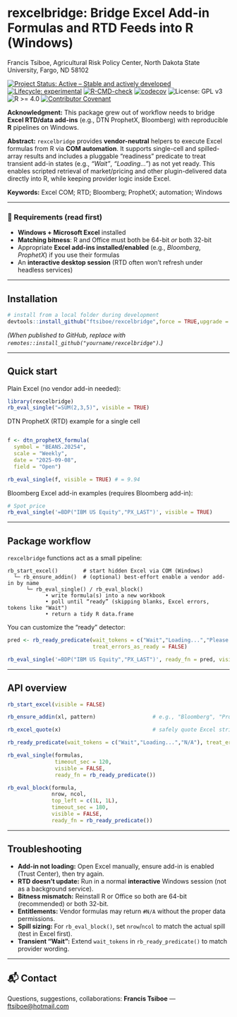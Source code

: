 rexcelbridge: Bridge Excel Add-in Formulas and RTD Feeds into R
(Windows)
================
Francis Tsiboe, Agricultural Risk Policy Center, North Dakota State
University, Fargo, ND 58102

<!-- README.md is generated from README.Rmd. Please edit that file -->

<!-- badges: start -->

[![Project Status: Active – Stable and actively
developed](https://www.repostatus.org/badges/latest/active.svg)](https://www.repostatus.org/#active)
[![Lifecycle:
experimental](https://img.shields.io/badge/lifecycle-experimental-orange.svg)](https://lifecycle.r-lib.org/articles/stages.html#experimental)
[![R-CMD-check](https://github.com/ftsiboe/rexcelbridge/actions/workflows/R-CMD-check.yaml/badge.svg)](https://github.com/ftsiboe/HiddenSafetynet2025/actions/workflows/R-CMD-check.yaml)
[![codecov](https://codecov.io/gh/ftsiboe/rexcelbridge/graph/badge.svg?token=VIMHQH2SEO)](https://codecov.io/gh/ftsiboe/HiddenSafetynet2025)
![License: GPL v3](https://img.shields.io/badge/License-GPLv3-blue.svg)
![R \>= 4.0](https://img.shields.io/badge/R-%3E=4.0-blue) [![Contributor
Covenant](https://img.shields.io/badge/Contributor%20Covenant-2.1-4baaaa.svg)](code_of_conduct.md)
<!-- badges: end -->

**Acknowledgment:** This package grew out of workflow needs to bridge
**Excel RTD/data add-ins** (e.g., DTN ProphetX, Bloomberg) with
reproducible **R** pipelines on Windows.

**Abstract:** `rexcelbridge` provides **vendor-neutral** helpers to
execute Excel formulas from R via **COM automation**. It supports
single-cell and spilled-array results and includes a pluggable
“readiness” predicate to treat transient add-in states (e.g., *“Wait”*,
*“Loading…”*) as not yet ready. This enables scripted retrieval of
market/pricing and other plugin-delivered data directly into R, while
keeping provider logic inside Excel.

**Keywords:** Excel COM; RTD; Bloomberg; ProphetX; automation; Windows

------------------------------------------------------------------------

### 🚦 Requirements (read first)

- **Windows + Microsoft Excel** installed
- **Matching bitness**: R and Office must both be 64-bit *or* both
  32-bit
- Appropriate **Excel add-ins installed/enabled** (e.g., *Bloomberg*,
  *ProphetX*) if you use their formulas
- An **interactive desktop session** (RTD often won’t refresh under
  headless services)

------------------------------------------------------------------------

## Installation

``` r
# install from a local folder during development
devtools::install_github("ftsiboe/rexcelbridge",force = TRUE,upgrade = "never")
```

*(When published to GitHub, replace with
`remotes::install_github("yourname/rexcelbridge")`.)*

------------------------------------------------------------------------

## Quick start

Plain Excel (no vendor add-in needed):

``` r
library(rexcelbridge)
rb_eval_single("=SUM(2,3,5)", visible = TRUE)
```

DTN ProphetX (RTD) example for a single cell

``` r

f <- dtn_prophetX_formula(
  symbol = "BEANS.20254", 
  scale = "Weekly", 
  date = "2025-09-08", 
  field = "Open")

rb_eval_single(f, visible = TRUE) # = 9.94
```

Bloomberg Excel add-in examples (requires Bloomberg add-in):

``` r
# Spot price
rb_eval_single('=BDP("IBM US Equity","PX_LAST")', visible = TRUE)
```

------------------------------------------------------------------------

## Package workflow

`rexcelbridge` functions act as a small pipeline:

    rb_start_excel()        # start hidden Excel via COM (Windows)
      └─ rb_ensure_addin()  # (optional) best-effort enable a vendor add-in by name
          └─ rb_eval_single() / rb_eval_block()
                • write formula(s) into a new workbook
                • poll until “ready” (skipping blanks, Excel errors, tokens like "Wait")
                • return a tidy R data.frame

You can customize the “ready” detector:

``` r
pred <- rb_ready_predicate(wait_tokens = c("Wait","Loading...","Please wait"),
                           treat_errors_as_ready = FALSE)

rb_eval_single('=BDP("IBM US Equity","PX_LAST")', ready_fn = pred, visible = TRUE)
```

------------------------------------------------------------------------

## API overview

``` r
rb_start_excel(visible = FALSE)

rb_ensure_addin(xl, pattern)                  # e.g., "Bloomberg", "ProphetX"

rb_excel_quote(x)                             # safely quote Excel string args

rb_ready_predicate(wait_tokens = c("Wait","Loading...","N/A"), treat_errors_as_ready = FALSE)

rb_eval_single(formulas,
               timeout_sec = 120,
               visible = FALSE,
               ready_fn = rb_ready_predicate())

rb_eval_block(formula,
              nrow, ncol,
              top_left = c(1L, 1L),
              timeout_sec = 180,
              visible = FALSE,
              ready_fn = rb_ready_predicate())
```

------------------------------------------------------------------------

## Troubleshooting

- **Add-in not loading:** Open Excel manually, ensure add-in is enabled
  (Trust Center), then try again.
- **RTD doesn’t update:** Run in a normal **interactive** Windows
  session (not as a background service).
- **Bitness mismatch:** Reinstall R or Office so both are 64-bit
  (recommended) or both 32-bit.
- **Entitlements:** Vendor formulas may return `#N/A` without the proper
  data permissions.
- **Spill sizing:** For `rb_eval_block()`, set `nrow`/`ncol` to match
  the actual spill (test in Excel first).
- **Transient “Wait”:** Extend `wait_tokens` in `rb_ready_predicate()`
  to match provider wording.

------------------------------------------------------------------------

## 📬 Contact

Questions, suggestions, collaborations: **Francis Tsiboe** —
<ftsiboe@hotmail.com>
